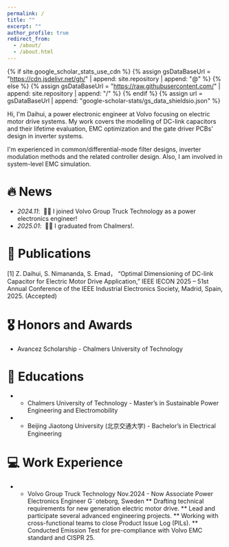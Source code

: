 ```yaml
---
permalink: /
title: ""
excerpt: ""
author_profile: true
redirect_from: 
  - /about/
  - /about.html
---
```


{% if site.google_scholar_stats_use_cdn %}
{% assign gsDataBaseUrl = "https://cdn.jsdelivr.net/gh/" | append: site.repository | append: "@" %}
{% else %}
{% assign gsDataBaseUrl = "https://raw.githubusercontent.com/" | append: site.repository | append: "/" %}
{% endif %}
{% assign url = gsDataBaseUrl | append: "google-scholar-stats/gs_data_shieldsio.json" %}

<span class='anchor' id='about-me'></span>


Hi, I'm Daihui, a power electronic engineer at Volvo focusing on electric motor drive systems. My work covers the modelling of DC-link capacitors and their lifetime evaluation, EMC optimization and the gate driver PCBs' design in inverter systems.

I'm experienced in common/differential-mode filter designs, inverter modulation methods and the related controller design. Also, I am involved in system-level EMC simulation.

# 🔥 News
- *2024.11*: &nbsp;🎉🎉 I joined Volvo Group Truck Technology as a power electronics engineer!
- *2025.01*: &nbsp;🎉🎉 I graduated from Chalmers!. 

# 📝 Publications 

[1] Z. Daihui, S. Nimananda, S. Emad， “Optimal Dimensioning of DC-link Capacitor for Electric Motor Drive Application,” IEEE IECON 2025 – 51st Annual Conference of the IEEE Industrial Electronics Society, Madrid, Spain, 2025. (Accepted)

# 🎖 Honors and Awards
- Avancez Scholarship - Chalmers University of Technology
  
# 📖 Educations
- * Chalmers University of Technology - Master’s in Sustainable Power Engineering and Electromobility
- * Beijing Jiaotong University (北京交通大学) - Bachelor’s in Electrical Engineering

# 💻 Work Experience
- * Volvo Group Truck Technology
    Nov.2024 - Now
Associate Power Electronics Engineer G¨oteborg, Sweden
** Drafting technical requirements for new generation electric motor drive.
** Lead and participate several advanced engineering projects.
** Working with cross-functional teams to close Product Issue Log (PILs).
** Conducted Emission Test for pre-compliance with Volvo EMC standard and CISPR 25.
